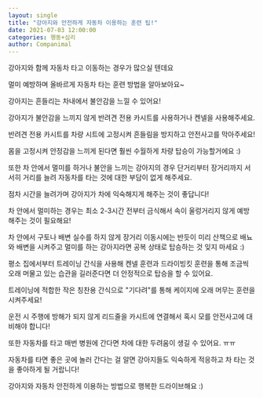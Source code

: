 ```yaml
---
layout: single
title: "강아지와 안전하게 자동차 이용하는 훈련 팁!"
date: 2021-07-03 12:00:00
categories: 행동+심리
author: Companimal
---
```


강아지와 함께 자동차 타고 이동하는 경우가 많으실 텐데요

멀미 예방하며 올바르게 자동차 타는 훈련 방법을 알아보아요~

강아지는 흔들리는 차내에서 불안감을 느낄 수 있어요!

강아지가 불안감을 느끼지 않게 반려견 전용 카시트를 사용하거나 켄넬을 사용해주세요.

반려견 전용 카시트를 차량 시트에 고정시켜 흔들림을 방지하고 안전사고를 막아주세요!

몸을 고정시켜 안정감을 느끼게 된다면 훨씬 수월하게 차량 탑승이 가능할거에요 :)

또한 차 안에서 멀미를 하거나 불안을 느끼는 강아지의 경우 단거리부터 장거리까지 서서히 거리를 늘려 자동차를 타는 것에 대한 부담이 없게 해주세요.

점차 시간을 늘려가며 강아지가 차에 익숙해지게 해주는 것이 좋답니다!

차 안에서 멀미하는 경우는 최소 2-3시간 전부터 금식해서 속이 울렁거리지 않게 예방해주는 것이 필요해요!

차 안에서 구토나 배변 실수를 하지 않게 장거리 이동시에는 반듯이 미리 산책으로 배뇨와 배변을 시켜주고 멀미를 하는 강아지라면 공복 상태로 탑승하는 것 잊지 마세요 :)

평소 집에서부터 트레이닝 간식을 사용해 켄넬 훈련과 드라이빙킷 훈련을 통해 조금씩 오래 머물고 있는 습관을 길러준다면 더 안정적으로 탑승을 할 수 있어요.

트레이닝에 적합한 작은 칭찬용 간식으로 "기다려"를 통해 케이지에 오래 머무는 훈련을 시켜주세요!

운전 시 주행에 방해가 되지 않게 리드줄을 카시트에 연결해서 혹시 모를 안전사고에 대비해야 합니다!

또한 자동차를 타고 매번 병원에 간다면 차에 대한 두려움이 생길 수 있어요. ㅠㅠ

자동차를 타면 좋은 곳에 놀러 간다는 걸 알면 강아지들도 익숙하게 적응하고 차 타는 것을 좋아하게 될 거랍니다!

강아지와 자동차 안전하게 이용하는 방법으로 행복한 드라이브해요 :)
